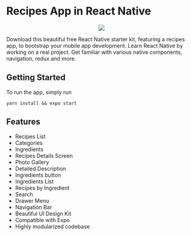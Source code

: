 # Recipes App in React Native

<center><a href="https://instamobile.io/app-templates/food-app-template/"><img src="https://www.instamobile.io/wp-content/uploads/2019/07/Screen-Shot-2019-07-22-at-8.56.44-PM.png" /></a></center>

Download this beautiful free React Native starter kit, featuring a recipes app, to bootstrap your mobile app development. Learn React Native by working on a real project. Get familiar with various native components, navigation, redux and more.

## Getting Started

To run the app, simply run

```yarn install && expo start```




## Features

- Recipes List
- Categories
- Ingredients
- Recipes Details Screen
- Photo Gallery
- Detailed Description
- Ingredients button
- Ingredients List
- Recipes by Ingredient
- Search
- Drawer Menu
- Navigation Bar
- Beautiful UI Design Kit
- Compatible with Expo
- Highly modularized codebase



